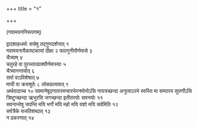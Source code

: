 +++
title = "१"

+++

(गवामयननिरूपणम्)

द्वादशाहधर्माः सत्त्रेषु तद्गुणदर्शनात् १  
गवामयनायैकाष्टकायां दीक्षा २
फाल्गुनीपौर्णमासे ३  
चैत्र्याम् ४  
चतुरहे वा
पुरस्तात्प्राक्पौर्णमास्याः
५  
चैत्र्यानन्तर्यात् ६  
सर्वा वाऽविशेषात् ७  
माघी वा क्रयश्रुतेः ८
लोकप्रत्ययात् ९  
अर्थवादाच्च १०
पवमानेषूद्गातारमन्वारभेरन्श्येनोऽसि
गायत्रच्छन्दा अनुत्वाऽरभे स्वस्ति मा सम्पारय सुपर्णोऽसि
त्रिष्टुप्च्छन्दा ऋभुरसि जगच्छन्दा
इतीतरयोः सवनयोः ११  
सवनान्तेषु जपन्ति मयि भर्गो मयि महो मयि यशो
मयि सर्वमिति १२  
सर्वत्रैके यजतिशब्दात् १३  
न प्रकरणात् १४  
